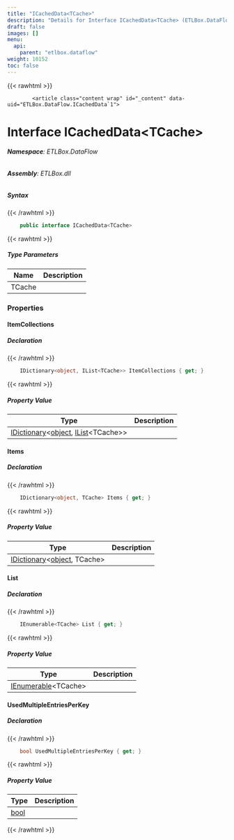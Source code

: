 ```yaml
---
title: "ICachedData<TCache>"
description: "Details for Interface ICachedData<TCache> (ETLBox.DataFlow)"
draft: false
images: []
menu:
  api:
    parent: "etlbox.dataflow"
weight: 10152
toc: false
---
```


{{< rawhtml >}}

            <article class="content wrap" id="_content" data-uid="ETLBox.DataFlow.ICachedData`1">
  <h1 id="ETLBox_DataFlow_ICachedData_1" data-uid="ETLBox.DataFlow.ICachedData`1" class="text-break">Interface ICachedData&lt;TCache&gt;</h1>
  <div class="markdown level0 summary"></div>
  <div class="markdown level0 conceptual"></div>
<h6><strong>Namespace</strong>: ETLBox.DataFlow</h6>
  <h6><strong>Assembly</strong>: ETLBox.dll</h6>
  <h5 id="ETLBox_DataFlow_ICachedData_1_syntax">Syntax</h5>
{{< /rawhtml >}}

```C#
    public interface ICachedData<TCache>
```

{{< rawhtml >}}
  <h5 class="typeParameters">Type Parameters</h5>
  <table class="table table-bordered table-condensed">
    <thead>
      <tr>
        <th>Name</th>
        <th>Description</th>
      </tr>
    </thead>
    <tbody>
      <tr>
        <td><span class="parametername">TCache</span></td>
        <td></td>
      </tr>
    </tbody>
  </table>
  <h3 id="properties">Properties
</h3>
  <a id="ETLBox_DataFlow_ICachedData_1_ItemCollections_" data-uid="ETLBox.DataFlow.ICachedData`1.ItemCollections*"></a>
  <h4 id="ETLBox_DataFlow_ICachedData_1_ItemCollections" data-uid="ETLBox.DataFlow.ICachedData`1.ItemCollections">ItemCollections</h4>
  <div class="markdown level1 summary"></div>
  <div class="markdown level1 conceptual"></div>
  <h5 class="declaration">Declaration</h5>
{{< /rawhtml >}}

```C#
    IDictionary<object, IList<TCache>> ItemCollections { get; }
```

{{< rawhtml >}}
  <h5 class="propertyValue">Property Value</h5>
  <table class="table table-bordered table-condensed">
    <thead>
      <tr>
        <th>Type</th>
        <th>Description</th>
      </tr>
    </thead>
    <tbody>
      <tr>
        <td><a class="xref" href="https://learn.microsoft.com/dotnet/api/system.collections.generic.idictionary-2">IDictionary</a>&lt;<a class="xref" href="https://learn.microsoft.com/dotnet/api/system.object">object</a>, <a class="xref" href="https://learn.microsoft.com/dotnet/api/system.collections.generic.ilist-1">IList</a>&lt;TCache&gt;&gt;</td>
        <td></td>
      </tr>
    </tbody>
  </table>
  <a id="ETLBox_DataFlow_ICachedData_1_Items_" data-uid="ETLBox.DataFlow.ICachedData`1.Items*"></a>
  <h4 id="ETLBox_DataFlow_ICachedData_1_Items" data-uid="ETLBox.DataFlow.ICachedData`1.Items">Items</h4>
  <div class="markdown level1 summary"></div>
  <div class="markdown level1 conceptual"></div>
  <h5 class="declaration">Declaration</h5>
{{< /rawhtml >}}

```C#
    IDictionary<object, TCache> Items { get; }
```

{{< rawhtml >}}
  <h5 class="propertyValue">Property Value</h5>
  <table class="table table-bordered table-condensed">
    <thead>
      <tr>
        <th>Type</th>
        <th>Description</th>
      </tr>
    </thead>
    <tbody>
      <tr>
        <td><a class="xref" href="https://learn.microsoft.com/dotnet/api/system.collections.generic.idictionary-2">IDictionary</a>&lt;<a class="xref" href="https://learn.microsoft.com/dotnet/api/system.object">object</a>, TCache&gt;</td>
        <td></td>
      </tr>
    </tbody>
  </table>
  <a id="ETLBox_DataFlow_ICachedData_1_List_" data-uid="ETLBox.DataFlow.ICachedData`1.List*"></a>
  <h4 id="ETLBox_DataFlow_ICachedData_1_List" data-uid="ETLBox.DataFlow.ICachedData`1.List">List</h4>
  <div class="markdown level1 summary"></div>
  <div class="markdown level1 conceptual"></div>
  <h5 class="declaration">Declaration</h5>
{{< /rawhtml >}}

```C#
    IEnumerable<TCache> List { get; }
```

{{< rawhtml >}}
  <h5 class="propertyValue">Property Value</h5>
  <table class="table table-bordered table-condensed">
    <thead>
      <tr>
        <th>Type</th>
        <th>Description</th>
      </tr>
    </thead>
    <tbody>
      <tr>
        <td><a class="xref" href="https://learn.microsoft.com/dotnet/api/system.collections.generic.ienumerable-1">IEnumerable</a>&lt;TCache&gt;</td>
        <td></td>
      </tr>
    </tbody>
  </table>
  <a id="ETLBox_DataFlow_ICachedData_1_UsedMultipleEntriesPerKey_" data-uid="ETLBox.DataFlow.ICachedData`1.UsedMultipleEntriesPerKey*"></a>
  <h4 id="ETLBox_DataFlow_ICachedData_1_UsedMultipleEntriesPerKey" data-uid="ETLBox.DataFlow.ICachedData`1.UsedMultipleEntriesPerKey">UsedMultipleEntriesPerKey</h4>
  <div class="markdown level1 summary"></div>
  <div class="markdown level1 conceptual"></div>
  <h5 class="declaration">Declaration</h5>
{{< /rawhtml >}}

```C#
    bool UsedMultipleEntriesPerKey { get; }
```

{{< rawhtml >}}
  <h5 class="propertyValue">Property Value</h5>
  <table class="table table-bordered table-condensed">
    <thead>
      <tr>
        <th>Type</th>
        <th>Description</th>
      </tr>
    </thead>
    <tbody>
      <tr>
        <td><a class="xref" href="https://learn.microsoft.com/dotnet/api/system.boolean">bool</a></td>
        <td></td>
      </tr>
    </tbody>
  </table>

{{< /rawhtml >}}
